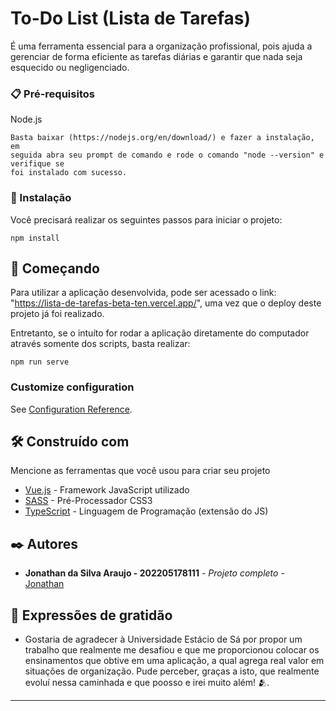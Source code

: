 # To-Do List (Lista de Tarefas)

É uma ferramenta essencial para a organização profissional, pois ajuda a gerenciar de forma eficiente as tarefas diárias e garantir que nada seja esquecido ou negligenciado.

### 📋 Pré-requisitos

 Node.js
```
Basta baixar (https://nodejs.org/en/download/) e fazer a instalação, em
seguida abra seu prompt de comando e rode o comando "node --version" e verifique se
foi instalado com sucesso.
```

### 🔧 Instalação

Você precisará realizar os seguintes passos para iniciar o projeto:
```
npm install
```

## 🚀 Começando

Para utilizar a aplicação desenvolvida, pode ser acessado o link: "https://lista-de-tarefas-beta-ten.vercel.app/", uma vez que o deploy deste projeto já foi realizado.

Entretanto, se o intuíto for rodar a aplicação diretamente do computador através somente dos scripts, basta realizar:

```
npm run serve
```

### Customize configuration
See [Configuration Reference](https://cli.vuejs.org/config/).


## 🛠️ Construído com

Mencione as ferramentas que você usou para criar seu projeto

* [Vue.js](https://vuejs.org/) - Framework JavaScript utilizado
* [SASS](https://sass-lang.com/) - Pré-Processador CSS3
* [TypeScript](https://www.typescriptlang.org/) - Linguagem de Programação (extensão do JS)


## ✒️ Autores

* **Jonathan da Silva Araujo - 202205178111** - *Projeto completo* - [Jonathan](https://github.com/Jon-Araujo)

## 🎁 Expressões de gratidão

* Gostaria de agradecer à Universidade Estácio de Sá por propor um trabalho que realmente me desafiou e que me proporcionou colocar os ensinamentos que obtive em uma aplicação, a qual agrega real valor em situações de organização. Pude perceber, graças a isto, que realmente evoluí nessa caminhada e que poosso e irei muito além! 🫂.
---
